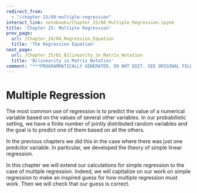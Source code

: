 ```yaml
---
redirect_from:
  - "/chapter-25/00-multiple-regression"
interact_link: notebooks/Chapter_25/00_Multiple_Regression.ipynb
title: 'Chapter 25: Multiple Regression'
prev_page:
  url: /Chapter_24/04_Regression_Equation
  title: 'The Regression Equation'
next_page:
  url: /Chapter_25/01_Bilinearity_in_Matrix_Notation
  title: 'Bilinearity in Matrix Notation'
comment: "***PROGRAMMATICALLY GENERATED, DO NOT EDIT. SEE ORIGINAL FILES IN /notebooks***"
---
```


# Multiple Regression

The most common use of regression is to predict the value of a numerical variable based on the values of several other variables. In our probabilistic setting, we have a finite number of jointly distributed random variables and the goal is to predict one of them based on all the others. 

In the previous chapters we did this in the case where there was just one predcitor variable. In particular, we developed the theory of simple linear regression.

In this chapter we will extend our calculations for simple regression to the case of multiple regression. Indeed, we will capitalize on our work on simple regression to make an inspired guess for how multiple regression must work. Then we will check that our guess is correct.
